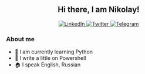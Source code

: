 <div id="header" align="center">
	<h2>Hi there, I am Nikolay!</h2>
</div>
<div id="socials" align="center">
	<a href="https://www.linkedin.com/in/nikolay-avramenko-735896255/">
		<img src="https://img.shields.io/badge/LinkedIn-blue?style=for-the-badge&logo=linkedin&logoColor=white" alt="LinkedIn"/>
	</a>
	<a href="https://twitter.com/Avramenko87N">
		<img src="https://img.shields.io/badge/Twitter-blue?style=for-the-badge&logo=twitter&logoColor=white" alt="Twitter"/>
	</a>
	<a href="https://t.me/Nik00lay">
		<img src="https://img.shields.io/badge/Telegram-blue?style=for-the-badge&logo=telegram&logoColor=white" alt="Telegram"/>
	</a>
</div>


### About me
- 🐍 I am currently learning Python
- 🦀 I write a little on Powershell
- 🏠 I speak English, Russian

